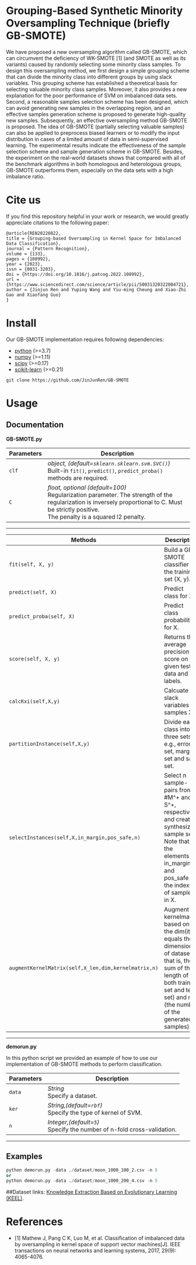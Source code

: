 # Grouping-Based Synthetic Minority Oversampling Technique (briefly GB-SMOTE)

We have proposed a new oversampling algorithm called GB-SMOTE, which can circumvent the deficiency of WK-SMOTE [1] (and SMOTE as well as its variants) caused by randomly selecting some minority class samples. To design this oversampling method, we first design a simple grouping scheme that can divide the minority class into different groups by using slack variables. This grouping scheme has established a theoretical basis for selecting valuable minority class samples. Moreover, it also provides a new explanation for the poor performance of SVM on imbalanced data sets. Second, a reasonable samples selection scheme has been designed, which can avoid generating new samples in the overlapping region, and an effective samples generation scheme is proposed to generate high-quality new samples. Subsequently, an effective oversampling method GB-SMOTE is proposed. The idea of GB-SMOTE (partially selecting valuable samples) can also be applied to preprocess biased learners or to modify the input distribution in cases of a limited amount of data in semi-supervised learning. The experimental results indicate the effectiveness of the sample selection scheme and sample generation scheme in GB-SMOTE. Besides, the experiment on the real-world datasets shows that compared with all of the benchmark algorithms in both homologous and heterologous groups, GB-SMOTE outperforms them, especially on the data sets with a high imbalance ratio.

# Cite us

If you find this repository helpful in your work or research, we would greatly appreciate citations to the following paper:
```
@article{REN20220822,
title = {Grouping-based Oversampling in Kernel Space for Imbalanced Data Classification},
journal = {Pattern Recognition},
volume = {133},
pages = {108992},
year = {2023},
issn = {0031-3203},
doi = {https://doi.org/10.1016/j.patcog.2022.108992},
url = {https://www.sciencedirect.com/science/article/pii/S0031320322004721},
author = {Jinjun Ren and Yuping Wang and Yiu-ming Cheung and Xiao-Zhi Gao and Xiaofang Guo}
}
```

# Install

Our GB-SMOTE implementation requires following dependencies:
- [python](https://www.python.org/) (>=3.7)
- [numpy](https://numpy.org/) (>=1.11)
- [scipy](https://www.scipy.org/) (>=0.17)
- [scikit-learn](https://scikit-learn.org/stable/) (>=0.21)


```
git clone https://github.com/JinJunRen/GB-SMOTE
```

# Usage

## Documentation
**GB-SMOTE.py**

| Parameters    | Description   |
| ------------- | ------------- |
| `clf` | *object, (default=`sklearn.sklearn.svm.SVC()`)* <br> Built-in `fit()`, `predict()`, `predict_proba()` methods are required. |
| `C`    | *float, optional (default=100)* <br>  Regularization parameter. The strength of the regularization is inversely proportional to C. Must be strictly positive. <br>  The penalty is a squared l2 penalty. |

----------------

| Methods    | Description   |
| ---------- | ------------- |
| `fit(self, X, y)` | Build a GB-SMOTE classifier on the training set (X, y).|
| `predict(self, X)` | Predict class for X. |
| `predict_proba(self, X)` | Predict class probabilities for X. |
| `score(self, X, y)` | Returns the average precision score on the given test data and labels. |
| `calcKxi(self,X,y)` | Calcuate the slack variables of samples X. |
| `partitionInstance(self,X,y)` | Divide each class into three sets, e.g., error set, margin set and safe set. |
| `selectInstances(self,X,in_margin,pos_safe,n)` | Select n sample-pairs from #M^+ and S^+, respectively, and create a synthesized sample set. <br> Note that: the elements in in_margin and pos_safe are the indexs of samples in X. |
| `augmentKernelMatrix(self,X_len,dim,kernelmatrix,n)` | Augment kernelmatrix based on the dim(it equals the dimension of dataset, that is, the sum of the length of both training set and test set) and n (the number of the generated samples).  |

----------------

**demorun.py**

In this python script we provided an example of how to use our implementation of GB-SMOTE methods to perform classification.

| Parameters    | Description   |
| ------------- | ------------- |
| `data` | *String*<br> Specify a dataset. |
| `ker`  | *String,(default=`rbf`)*<br> Specify the type of kernel of SVM. |
| `n`  | *Integer,(default=`5`)*<br> Specify the number of n-fold cross-validation. |

----------------

## Examples

```python
python demorun.py -data ./dataset/moon_1000_100_2.csv -n 5 
or
python demorun.py -data ./dataset/moon_1000_200_4.csv -n 5
```

##Dataset links:
[Knowledge Extraction Based on Evolutionary Learning (KEEL)](https://sci2s.ugr.es/keel/studies.php?cat=imb).


# References
- [1] Mathew J, Pang C K, Luo M, et al. Classification of imbalanced data by oversampling in kernel space of support vector machines[J]. IEEE transactions on neural networks and learning systems, 2017, 29(9): 4065-4076.

